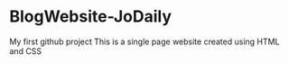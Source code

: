 # BlogWebsite-JoDaily
My first github project
This is a single page website created using HTML and CSS
